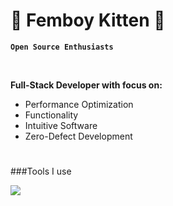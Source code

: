 # 🌸 Femboy Kitten 🌸

**`Open Source Enthusiasts`** 

<br>

**Full-Stack Developer with focus on:**

  - Performance Optimization
  - Functionality
  - Intuitive Software
  - Zero-Defect Development

#
###Tools I use

<img align="Left" size="3rem" src="https://cdn.jsdelivr.net/gh/devicons/devicon@latest/icons/nixos/nixos-original.svg" />
          


